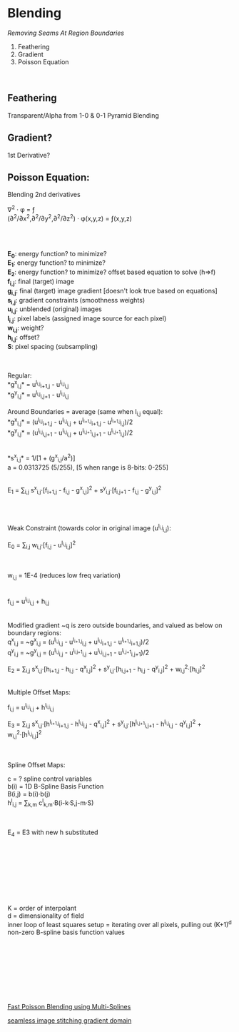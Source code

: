 # Blending
*Removing Seams At Region Boundaries*


1) Feathering 
2) Gradient
3) Poisson Equation

<br/>


## Feathering
Transparent/Alpha from 1-0 & 0-1
	Pyramid Blending
	


## Gradient?
1st Derivative?


## Poisson Equation:
Blending 2nd derivatives

&nabla;<sup>2</sup> &middot; &phi; = &fnof;
<br/>
(&part;<sup>2</sup>/&part;x<sup>2</sup>,&part;<sup>2</sup>/&part;y<sup>2</sup>,&part;<sup>2</sup>/&part;z<sup>2</sup>) &middot; &phi;(x,y,z) = &fnof;(x,y,z)

<br/>
<br/>

**E<sub>0</sub>**: energy function? to minimize?
<br/>
**E<sub>1</sub>**: energy function? to minimize?
<br/>
**E<sub>2</sub>**: energy function? to minimize? offset based equation to solve (h&rArr;f)
<br/>
**f<sub>i,j</sub>**: final (target) image 
<br/>
**g<sub>i,j</sub>**: final (target) image gradient [doesn't look true based on equations]
<br/>
**s<sub>i,j</sub>**: gradient constraints (smoothness weights)
<br/>
**u<sub>i,j</sub>**: unblended (original) images
<br/>
**l<sub>i,j</sub>**: pixel labels (assigned image source for each pixel)
<br/>
**w<sub>i,j</sub>**: weight?
<br/>
**h<sub>i,j</sub>**: offset?
<br/>
**S**: pixel spacing (subsampling)
<br/>
<br/>

<br/>
Regular:
<br/>
*g<sup>x</sup><sub>i,j</sub>* = u<sup>l<sub>i,j</sub></sup><sub>i+1,j</sub> - u<sup>l<sub>i,j</sub></sup><sub>i,j</sub>
<br/>
*g<sup>y</sup><sub>i,j</sub>* = u<sup>l<sub>i,j</sub></sup><sub>i,j+1</sub> - u<sup>l<sub>i,j</sub></sup><sub>i,j</sub>
<br/>
<br/>
Around Boundaries = average (same when l<sub>i,j</sub> equal):
<br/>
*g<sup>x</sup><sub>i,j</sub>* = (u<sup>l<sub>i,j</sub></sup><sub>i+1,j</sub> - u<sup>l<sub>i,j</sub></sup><sub>i,j</sub> + u<sup>l<sub>i+1,j</sub></sup><sub>i+1,j</sub> - u<sup>l<sub>i+1,j</sub></sup><sub>i,j</sub>)/2
<br/>
*g<sup>y</sup><sub>i,j</sub>* = (u<sup>l<sub>i,j</sub></sup><sub>i,j+1</sub> - u<sup>l<sub>i,j</sub></sup><sub>i,j</sub> + u<sup>l<sub>i,j+1</sub></sup><sub>i,j+1</sub> - u<sup>l<sub>i,j+1</sub></sup><sub>i,j</sub>)/2
<br/>
<br/>

<br/>
*s<sup>x</sup><sub>i,j</sub>* = 1/[1 + (g<sup>x</sup><sub>i,j</sub>/a<sup>2</sup>)]
<br/>
a = 0.0313725 (5/255), [5 when range is 8-bits: 0-255]
<br/>
<br/>

E<sub>1</sub> = &Sum;<sub>i,j</sub> s<sup>x</sup><sub>i,j</sub>&middot;[f<sub>i+1,j</sub> - f<sub>i,j</sub> - g<sup>x</sup><sub>i,j</sub>]<sup>2</sup> + s<sup>y</sup><sub>i,j</sub>&middot;[f<sub>i,j+1</sub> - f<sub>i,j</sub> - g<sup>y</sup><sub>i,j</sub>]<sup>2</sup>

<br/>
<br/>

Weak Constraint (towards color in original image (u<sup>l<sub>i,j</sub></sup><sub>i,j</sub>):
<br/>

E<sub>0</sub> = &Sum;<sub>i,j</sub> w<sub>i,j</sub>&middot;[f<sub>i,j</sub> - u<sup>l<sub>i,j</sub></sup><sub>i,j</sub>]<sup>2</sup>

<br/>
<br/>
w<sub>i,j</sub> = 1E-4 (reduces low freq variation)
<br/>
<br/>



<br/>
f<sub>i,j</sub> = u<sup>l<sub>i,j</sub></sup><sub>i,j</sub> + h<sub>i,j</sub>
<br/>
<br/>


<br/>
Modified gradient ~q is zero outside boundaries, and valued as below on boundary regions:
<br/>
q<sup>x</sup><sub>i,j</sub> = ~g<sup>x</sup><sub>i,j</sub> = (u<sup>l<sub>i,j</sub></sup><sub>i,j</sub> - u<sup>l<sub>i+1,j</sub></sup><sub>i,j</sub> + u<sup>l<sub>i,j</sub></sup><sub>i+1,j</sub> - u<sup>l<sub>i+1,j</sub></sup><sub>i+1,j</sub>)/2
<br/>
q<sup>y</sup><sub>i,j</sub> = ~g<sup>y</sup><sub>i,j</sub> = (u<sup>l<sub>i,j</sub></sup><sub>i,j</sub> - u<sup>l<sub>i,j+1</sub></sup><sub>i,j</sub> + u<sup>l<sub>i,j</sub></sup><sub>i,j+1</sub> - u<sup>l<sub>i,j+1</sub></sup><sub>i,j+1</sub>)/2
<br/>


E<sub>2</sub> = &Sum;<sub>i,j</sub> s<sup>x</sup><sub>i,j</sub>&middot;[h<sub>i+1,j</sub> - h<sub>i,j</sub> - q<sup>x</sup><sub>i,j</sub>]<sup>2</sup> + s<sup>y</sup><sub>i,j</sub>&middot;[h<sub>i,j+1</sub> - h<sub>i,j</sub> - q<sup>y</sup><sub>i,j</sub>]<sup>2</sup> + w<sub>i,j</sub><sup>2</sup>&middot;[h<sub>i,j</sub>]<sup>2</sup>

<br/>
Multiple Offset Maps:
<br/>

f<sub>i,j</sub> = u<sup>l<sub>i,j</sub></sup><sub>i,j</sub> + h<sup>l<sub>i,j</sub></sup><sub>i,j</sub>
<br/>

E<sub>3</sub> = &Sum;<sub>i,j</sub> s<sup>x</sup><sub>i,j</sub>&middot;[h<sup>l<sub>i+1,j</sub></sup><sub>i+1,j</sub> - h<sup>l<sub>i,j</sub></sup><sub>i,j</sub> - q<sup>x</sup><sub>i,j</sub>]<sup>2</sup> + s<sup>y</sup><sub>i,j</sub>&middot;[h<sup>l<sub>i,j+1</sub></sup><sub>i,j+1</sub> - h<sup>l<sub>i,j</sub></sup><sub>i,j</sub> - q<sup>y</sup><sub>i,j</sub>]<sup>2</sup> + w<sub>i,j</sub><sup>2</sup>&middot;[h<sup>l<sub>i,j</sub></sup><sub>i,j</sub>]<sup>2</sup>

<br/>
<br/>
Spline Offset Maps:

c = ? spline control variables
<br/>
b(i) = 1D B-Spline Basis Function
<br/>
B(i,j) = b(i)&middot;b(j)
<br/>
h<sup>l</sup><sub>i,j</sub> = &Sum;<sub>k,m</sub> c<sup>l</sup><sub>k,m</sub>&middot;B(i-k&middot;S,j-m&middot;S)

<br/>

E<sub>4</sub> = E3 with new h substituted

<br/>
<br/>
<br/>


<br/>
<br/>
<br/>

<br/>
<br/>
K = order of interpolant
<br/>
d = dimensionality of field
<br/>
inner loop of least squares setup = iterating over all pixels, pulling out (K+1)<sup>d</sup> non-zero B-spline basis function values
<br/>
<br/>
<br/>

<br/>
<br/>


<br/>
<br/>
<br/>
<br/>


[Fast Poisson Blending using Multi-Splines](http://www.msr-waypoint.net/pubs/144582/Szeliski-ICCP11.pdf)

[seamless image stitching gradient domain](http://www.wisdom.weizmann.ac.il/~levina/papers/blendingTR.pdf)
